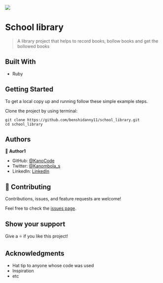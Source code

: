 ![](https://img.shields.io/badge/Microverse-blueviolet)

# School library

> A library project that helps to record books, bollow books and get the bollowed books


## Built With

- Ruby

## Getting Started

To get a local copy up and running follow these simple example steps.

Clone the project by using terminal:

```
git clone https://github.com/benshidanny11/school_library.git
cd school_library
```
## Authors

👤 **Author1** 

- GitHub: [@KanoCode](https://github.com/KanoCode)
- Twitter: [@Kanombola_s](https://twitter.com/Kanombola_s)
- LinkedIn: [LinkedIn](https://www.linkedin.com/in/kanombola-kanombola/)

## 🤝 Contributing

Contributions, issues, and feature requests are welcome!

Feel free to check the [issues page](../../issues/).

## Show your support

Give a ⭐️ if you like this project!

## Acknowledgments

- Hat tip to anyone whose code was used
- Inspiration
- etc